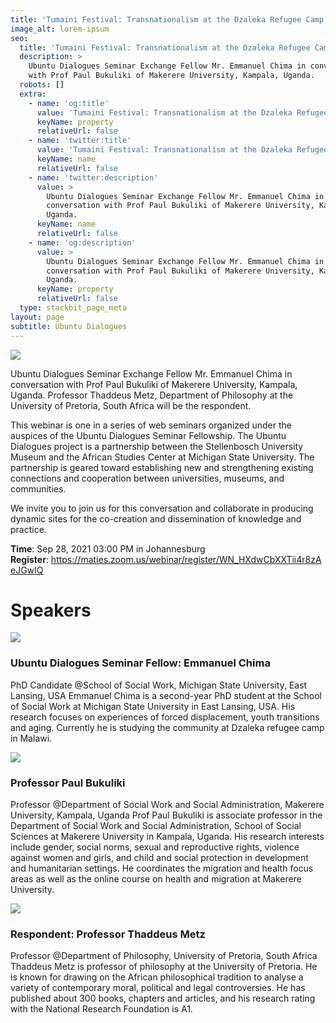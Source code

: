 ```yaml
---
title: 'Tumaini Festival: Transnationalism at the Dzaleka Refugee Camp, Malawi'
image_alt: lorem-ipsum
seo:
  title: 'Tumaini Festival: Transnationalism at the Dzaleka Refugee Camp, Malawi'
  description: >
    Ubuntu Dialogues Seminar Exchange Fellow Mr. Emmanuel Chima in conversation
    with Prof Paul Bukuliki of Makerere University, Kampala, Uganda.
  robots: []
  extra:
    - name: 'og:title'
      value: 'Tumaini Festival: Transnationalism at the Dzaleka Refugee Camp, Malawi'
      keyName: property
      relativeUrl: false
    - name: 'twitter:title'
      value: 'Tumaini Festival: Transnationalism at the Dzaleka Refugee Camp, Malawi'
      keyName: name
      relativeUrl: false
    - name: 'twitter:description'
      value: >
        Ubuntu Dialogues Seminar Exchange Fellow Mr. Emmanuel Chima in
        conversation with Prof Paul Bukuliki of Makerere University, Kampala,
        Uganda.
      keyName: name
      relativeUrl: false
    - name: 'og:description'
      value: >
        Ubuntu Dialogues Seminar Exchange Fellow Mr. Emmanuel Chima in
        conversation with Prof Paul Bukuliki of Makerere University, Kampala,
        Uganda.
      keyName: property
      relativeUrl: false
  type: stackbit_page_meta
layout: page
subtitle: Ubuntu Dialogues
---
```

![](https://maties.zoom.us/w_p/95465682959/8c3c3cfb-8d77-490e-9590-ed74705ce2e0.jpg)

Ubuntu Dialogues Seminar Exchange Fellow Mr. Emmanuel Chima in conversation with Prof Paul Bukuliki of Makerere University, Kampala, Uganda. Professor Thaddeus Metz, Department of Philosophy at the University of Pretoria, South Africa will be the respondent.

This webinar is one in a series of web seminars organized under the auspices of the Ubuntu Dialogues Seminar Fellowship. The Ubuntu Dialogues project is a partnership between the Stellenbosch University Museum and the African Studies Center at Michigan State University. The partnership is geared toward establishing new and strengthening existing connections and cooperation between universities, museums, and communities.

We invite you to join us for this conversation and collaborate in producing dynamic sites for the co-creation and dissemination of knowledge and practice.

**Time**: Sep 28, 2021 03:00 PM in Johannesburg
**Register**: <https://maties.zoom.us/webinar/register/WN_HXdwCbXXTii4r8zAeJGwIQ>

# Speakers

![](https://maties.zoom.us/w_p/95465682959/f2909398-9c0f-4c1b-a2ae-47b3b361bf70.jpg)

### **Ubuntu Dialogues Seminar Fellow: Emmanuel Chima**

PhD Candidate @School of Social Work, Michigan State University, East Lansing, USA Emmanuel Chima is a second-year PhD student at the School of Social Work at Michigan State University in East Lansing, USA. His research focuses on experiences of forced displacement, youth transitions and aging. Currently he is studying the community at Dzaleka refugee camp in Malawi.

![](https://maties.zoom.us/w_p/95465682959/e252c7b2-8d53-46e8-8101-a9c3f8807811.jpeg)

### **Professor Paul Bukuliki**

Professor @Department of Social Work and Social Administration, Makerere University, Kampala, Uganda Prof Paul Bukuliki is associate professor in the Department of Social Work and Social Administration, School of Social Sciences at Makerere University in Kampala, Uganda. His research interests include gender, social norms, sexual and reproductive rights, violence against women and girls, and child and social protection in development and humanitarian settings. He coordinates the migration and health focus areas as well as the online course on health and migration at Makerere University.

![](https://maties.zoom.us/w_p/95465682959/08f5ce09-f610-4209-99fd-caf17c88783d.jpeg)

### **Respondent: Professor Thaddeus Metz**

Professor @Department of Philosophy, University of Pretoria, South Africa Thaddeus Metz is professor of philosophy at the University of Pretoria. He is known for drawing on the African philosophical tradition to analyse a variety of contemporary moral, political and legal controversies. He has published about 300 books, chapters and articles, and his research rating with the National Research Foundation is A1.
